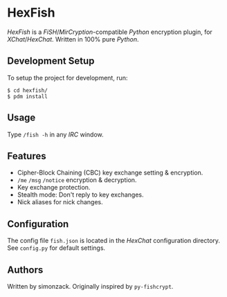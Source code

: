 # HexFish
*HexFish* is a *FiSH*/*MirCryption*-compatible *Python* encryption plugin, for *XChat*/*HexChat*. Written in 100% pure *Python*.

## Development Setup
To setup the project for development, run:

    $ cd hexfish/
    $ pdm install

## Usage
Type `/fish -h` in any *IRC* window.

## Features
- Cipher-Block Chaining (CBC) key exchange setting & encryption.
- `/me` `/msg` `/notice` encryption & decryption.
- Key exchange protection.
- Stealth mode: Don't reply to key exchanges.
- Nick aliases for nick changes.

## Configuration
The config file `fish.json` is located in the *HexChat* configuration directory. See `config.py` for default settings.

## Authors
Written by simonzack. Originally inspired by `py-fishcrypt`.
